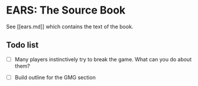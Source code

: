 # EARS: The Source Book

See [[ears.md]] which contains the text of the book.

## Todo list

* [ ] Many players instinctively try to break the game.
    What can you do about them?

* [ ] Build outline for the GMG section

